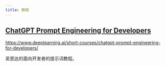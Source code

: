 ```yaml
---
title: 教程
---
```


## [ChatGPT Prompt Engineering for Developers](https://www.deeplearning.ai/short-courses/chatgpt-prompt-engineering-for-developers/)

https://www.deeplearning.ai/short-courses/chatgpt-prompt-engineering-for-developers/

吴恩达的面向开发者的提示词教程。
